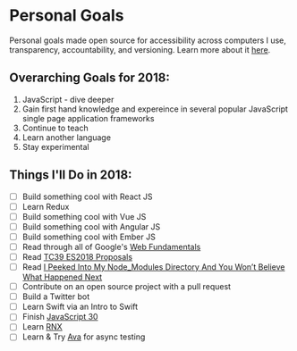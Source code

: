 # Personal Goals

Personal goals made open source for accessibility across computers I use, transparency,
accountability, and versioning. Learn more about it [here](http://una.im/personal-goals-guide).

## Overarching Goals for 2018:
1. JavaScript - dive deeper
2. Gain first hand knowledge and expereince in several popular JavaScript single page application frameworks
3. Continue to teach
4. Learn another language
5. Stay experimental

## Things I'll Do in 2018:

- [ ] Build something cool with React JS
- [ ] Learn Redux
- [ ] Build something cool with Vue JS
- [ ] Build something cool with Angular JS
- [ ] Build something cool with Ember JS
- [ ] Read through all of Google's [Web Fundamentals](https://developers.google.com/web/fundamentals/)
- [ ] Read [TC39 ES2018 Proposals](https://github.com/tc39/proposals)
- [ ] Read [I Peeked Into My Node_Modules Directory And You Won’t Believe What Happened Next](https://medium.com/friendship-dot-js/i-peeked-into-my-node-modules-directory-and-you-wont-believe-what-happened-next-b89f63d21558)
- [ ] Contribute on an open source project with a pull request
- [ ] Build a Twitter bot
- [ ] Learn Swift via an Intro to Swift
- [ ] Finish [JavaScript 30](https://javascript30.com/)
- [ ] Learn [RNX](http://reactivex.io/learnrx/)
- [ ] Learn & Try [Ava](https://github.com/avajs/ava) for async testing
